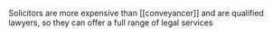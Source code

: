 Solicitors are more expensive than [[conveyancer]] and are qualified lawyers, so they can offer a full range of legal services